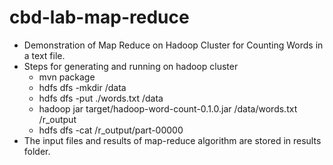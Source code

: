 # cbd-lab-map-reduce

 - Demonstration of Map Reduce on Hadoop Cluster for Counting Words in a text file.
 - Steps for generating and running on hadoop cluster
     - mvn package
     - hdfs dfs -mkdir /data
     - hdfs dfs -put ./words.txt /data
     - hadoop jar target/hadoop-word-count-0.1.0.jar /data/words.txt /r_output
     - hdfs dfs -cat /r_output/part-00000
 - The input files and results of map-reduce algorithm are stored in results folder.
